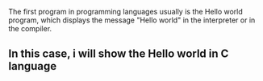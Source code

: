 
<p>The first program  in programming languages usually is the Hello world program, which displays the message "Hello world" in the interpreter or in the compiler.</p>
<h2>In this case, i will show the Hello world in C language</h2>
